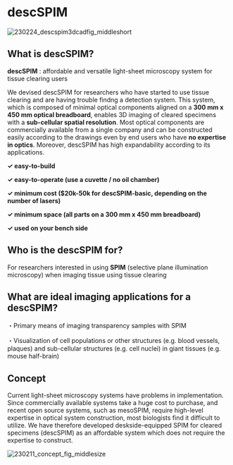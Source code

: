 # descSPIM

![230224_descspim3dcadfig_middleshort](https://user-images.githubusercontent.com/98086219/221199072-4f42f023-e379-449a-8d14-b5d9aa063339.png)

## What is descSPIM?

**descSPIM** : affordable and versatile light-sheet microscopy system for tissue clearing users

We devised descSPIM for researchers who have started to use tissue clearing and are having trouble findng a detection system.
This system, which is composed of minimal optical components aligned on a **300 mm x 450 mm optical breadboard**, enables
3D imaging of cleared specimens with a **sub-cellular spatial resolution**. Most optical components are
commercially available from a single company and can be constructed easily according to the drawings even by
end users who have **no expertise in optics**. Moreover, descSPIM has high expandability according to its
applications.

**✓ easy-to-build**

**✓ easy-to-operate (use a cuvette / no oil chamber)**

**✓ minimum cost ($20k-50k for descSPIM-basic, depending on the number of lasers)**

**✓ minimum space (all parts on a 300 mm x 450 mm breadboard)**

**✓ used on your bench side**

## Who is the descSPIM for?

For researchers interested in using **SPIM** (selective plane illumination microscopy) when imaging tissue using tissue clearing

## What are ideal imaging applications for a descSPIM?

・Primary means of imaging transparency samples with SPIM

・Visualization of cell populations or other structures (e.g. blood vessels, plaques) and sub-cellular structures (e.g. cell nuclei) in giant tissues (e.g. mouse half-brain)

## Concept

Current light-sheet microscopy systems have problems in implementation.
Since commercially available systems take a huge cost to purchase, and recent open source systems, such as mesoSPIM, 
require high-level expertise in optical system construction, most biologists find it difficult to utilize. 
We have therefore developed deskside-equipped SPIM for cleared specimens (descSPIM) as an affordable system which does not require the expertise to construct.

![230211_concept_fig_middlesize](https://user-images.githubusercontent.com/98086219/224371460-4d456602-3cd6-4755-9d18-f7ff0003d094.png)


